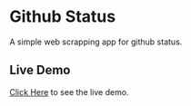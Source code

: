 # Github Status

A simple web scrapping app for github status.

## Live Demo

[Click Here](https://vikkycreations.github.io/github-status) to see the live demo.